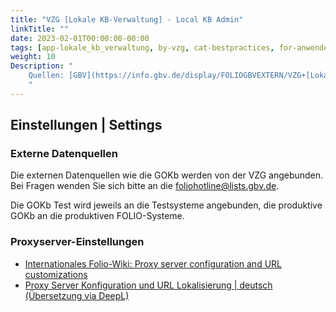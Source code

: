 ```yaml
---
title: "VZG [Lokale KB-Verwaltung] - Local KB Admin"
linkTitle: ""
date: 2023-02-01T00:00:00-00:00
tags: [app-lokale_kb_verwaltung, by-vzg, cat-bestpractices, for-anwender, by-community_einzelbeitrag]
weight: 10
Description: "
    Quellen: [GBV](https://info.gbv.de/display/FOLIOGBVEXTERN/VZG+[Lokale+KB-Verwaltung]+-+Local+KB+Admin)
    "
---
```


## Einstellungen | Settings

### Externe Datenquellen

Die externen Datenquellen wie die GOKb werden von der VZG angebunden. Bei Fragen wenden Sie sich bitte an die [foliohotline@lists.gbv.de](mailto:foliohotline@lists.gbv.de).

Die GOKb Test wird jeweils an die Testsysteme angebunden, die produktive GOKb an die produktiven FOLIO-Systeme.

### Proxyserver-Einstellungen

-   [Internationales Folio-Wiki: Proxy server configuration and URL customizations](https://wiki.folio.org/display/FOLIOtips/Proxy+server+configuration+and+URL+customizations)
-   [Proxy Server Konfiguration und URL Lokalisierung | deutsch (Übersetzung via DeepL)](https://info.gbv.de/download/attachments/564428933/Proxy%2Bserver%2Bconfiguration%2Band%2BURL%2Bcustomizations%20de.docx?version=1&modificationDate=1647848533560&api=v2)
